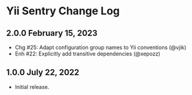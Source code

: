 # Yii Sentry Change Log

## 2.0.0 February 15, 2023

- Chg #25: Adapt configuration group names to Yii conventions (@vjik)
- Enh #22: Explicitly add transitive dependencies (@xepozz)

## 1.0.0 July 22, 2022

- Initial release.
